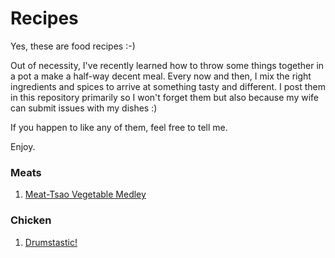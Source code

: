 Recipes
=======

Yes, these are food recipes :-)

Out of necessity, I've recently learned how to throw some things together in a pot a make a half-way decent meal. Every now and then, I mix the right ingredients and spices to arrive at something tasty and different. I post them in this repository primarily so I won't forget them but also because my wife can submit issues with my dishes :)

If you happen to like any of them, feel free to tell me.

Enjoy.

### Meats

1. [Meat-Tsao Vegetable Medley](./meats/meat-tsao-vegetable-medley.md)

### Chicken

1. [Drumstastic!](./chicken/drumstastic.md)